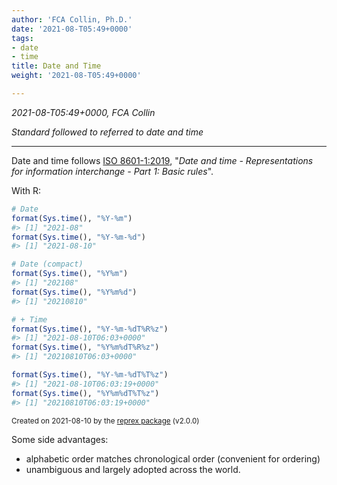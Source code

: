 ```yaml
---
author: 'FCA Collin, Ph.D.'
date: '2021-08-T05:49+0000'
tags:
- date
- time
title: Date and Time
weight: '2021-08-T05:49+0000'

---
```


*2021-08-T05:49+0000, FCA Collin*


_Standard followed to referred to date and time_

------------------------------------------------------------------------

<!--more-->

Date and time follows
[ISO 8601-1:2019](https://www.iso.org/iso-8601-date-and-time-format.html),
"_Date and time - Representations for information interchange -
Part 1: Basic rules_".

With R:

``` r
# Date
format(Sys.time(), "%Y-%m")
#> [1] "2021-08"
format(Sys.time(), "%Y-%m-%d")
#> [1] "2021-08-10"

# Date (compact)
format(Sys.time(), "%Y%m")
#> [1] "202108"
format(Sys.time(), "%Y%m%d")
#> [1] "20210810"

# + Time
format(Sys.time(), "%Y-%m-%dT%R%z")
#> [1] "2021-08-10T06:03+0000"
format(Sys.time(), "%Y%m%dT%R%z")
#> [1] "20210810T06:03+0000"

format(Sys.time(), "%Y-%m-%dT%T%z")
#> [1] "2021-08-10T06:03:19+0000"
format(Sys.time(), "%Y%m%dT%T%z")
#> [1] "20210810T06:03:19+0000"
```

<sup>Created on 2021-08-10 by the [reprex package](https://reprex.tidyverse.org)
(v2.0.0)</sup>

Some side advantages:

- alphabetic order matches chronological order (convenient for ordering)
- unambiguous and largely adopted across the world.

